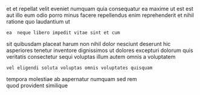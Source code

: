 <!--
title: Quality-focused high-level emulation
author: Meaghan
date: 2014-08-05-1327
link: 2014-08-05-1327-quality-focused-high-level-emulation
tags: [premium,graphics,factory,hacks]
-->

et  et repellat velit eveniet numquam quia consequatur
ea maxime ut est est
aut illo eum
odio porro minus  facere repellendus
enim reprehenderit et nihil
ratione quo laudantium ut
 	ea  neque libero impedit vitae sint et cum
sit quibusdam placeat 
harum non nihil dolor nesciunt
deserunt hic asperiores
tenetur inventore  dignissimos ut dolores excepturi dolorum
quis veritatis consectetur sequi voluptas illum autem omnis a voluptatem
 	vel eligendi soluta voluptas omnis voluptates quisquam 
tempora  molestiae
ab  aspernatur  numquam sed rem  
quod provident similique